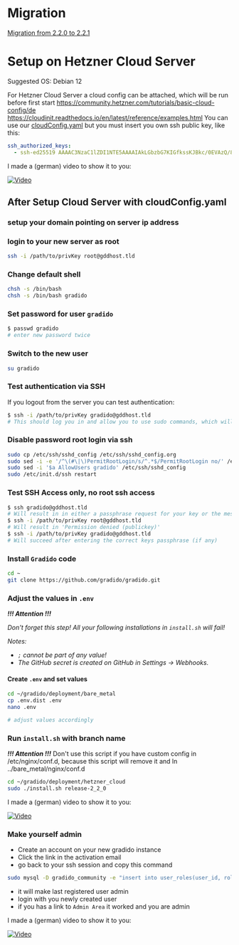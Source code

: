 # Migration
[Migration from 2.2.0 to 2.2.1](migration/2_2_0-2_2_1/README.md)

# Setup on Hetzner Cloud Server
Suggested OS:
Debian 12

For Hetzner Cloud Server a cloud config can be attached, which will be run before first start
https://community.hetzner.com/tutorials/basic-cloud-config/de
https://cloudinit.readthedocs.io/en/latest/reference/examples.html
You can use our [cloudConfig.yaml](./cloudConfig.yaml) but you must insert you own ssh public key, 
like this:
```yaml  
ssh_authorized_keys:
  - ssh-ed25519 AAAAC3NzaC1lZDI1NTE5AAAAIAkLGbzbG7KIGfkssKJBkc/0EVAzQ/8vjvVHzNdxhK8J yourname
```

I made a (german) video to show it to you:

[![Video](https://img.youtube.com/vi/fORK3Bt3lPw/hqdefault.jpg)](https://www.youtube.com/watch?v=fORK3Bt3lPw)

## After Setup Cloud Server with cloudConfig.yaml
### setup your domain pointing on server ip address 
### login to your new server as root
```bash
ssh -i /path/to/privKey root@gddhost.tld
```

### Change default shell

```bash
chsh -s /bin/bash
chsh -s /bin/bash gradido
```

### Set password for user `gradido`

```bash
$ passwd gradido
# enter new password twice
```

### Switch to the new user

```bash
su gradido
```

### Test authentication via SSH

If you logout from the server you can test authentication:

```bash
$ ssh -i /path/to/privKey gradido@gddhost.tld
# This should log you in and allow you to use sudo commands, which will require the user's password
```

### Disable password root login via ssh

```bash
sudo cp /etc/ssh/sshd_config /etc/ssh/sshd_config.org
sudo sed -i -e '/^\(#\|\)PermitRootLogin/s/^.*$/PermitRootLogin no/' /etc/ssh/sshd_config
sudo sed -i '$a AllowUsers gradido' /etc/ssh/sshd_config
sudo /etc/init.d/ssh restart
```

### Test SSH Access only, no root ssh access

```bash
$ ssh gradido@gddhost.tld
# Will result in in either a passphrase request for your key or the message 'Permission denied (publickey)'
$ ssh -i /path/to/privKey root@gddhost.tld
# Will result in 'Permission denied (publickey)'
$ ssh -i /path/to/privKey gradido@gddhost.tld
# Will succeed after entering the correct keys passphrase (if any)
```

### Install `Gradido` code
```bash
cd ~
git clone https://github.com/gradido/gradido.git
```

### Adjust the values in `.env`

***!!! Attention !!!***

*Don't forget this step!
All your following installations in `install.sh` will fail!*

*Notes:*

- *`;` cannot be part of any value!*
- *The GitHub secret is created on GitHub in Settings -> Webhooks.*

#### Create `.env` and set values

```bash
cd ~/gradido/deployment/bare_metal
cp .env.dist .env
nano .env

# adjust values accordingly
```

### Run `install.sh` with branch name
***!!! Attention !!!***
Don't use this script if you have custom config in /etc/nginx/conf.d, because this script
will remove it and ln ../bare_metal/nginx/conf.d

```bash
cd ~/gradido/deployment/hetzner_cloud
sudo ./install.sh release-2_2_0
```

I made a (german) video to show it to you:

[![Video](https://img.youtube.com/vi/9h-55Si6bMk/hqdefault.jpg)](https://www.youtube.com/watch?v=9h-55Si6bMk)

### Make yourself admin
- Create an account on your new gradido instance
- Click the link in the activation email
- go back to your ssh session and copy this command

```bash
sudo mysql -D gradido_community -e "insert into user_roles(user_id, role) values((select id from users order by id desc limit 1), 'ADMIN');"
```

- it will make last registered user admin
- login with you newly created user
- if you has a link to `Admin Area` it worked and you are admin

I made a (german) video to show it to you:

[![Video](https://img.youtube.com/vi/xVQ5t4MnLrE/hqdefault.jpg)](https://www.youtube.com/watch?v=xVQ5t4MnLrE)
